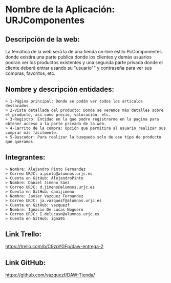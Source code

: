# Nombre de la Aplicación: URJComponentes #
## Descripción de la web: ##
La temática de la web será la de una tienda on-line estilo PcComponentes donde existira una parte publica donde los clientes y demás usuarios podran ver los productos existentes y una segunda parte privada donde el cliente deberá entrar usando su "usuario"" y contraseña para ver sus compras, favoritos, etc.
##  Nombre y descripción entidades: ##
    > 1-Página principal: Donde se podán ver todos los articulos destacados
    > 2-Vista detallada del producto: Donde se veremos más detalles sobre el producto, asi como precio, valoración, etc.
    > 3-Registro: Entidad en la que podre registrarme en la pagina para obtener acceso a la parte privada de la web.
    > 4-Carrito de la compra: Opción que permitira al usuario realizar sus comprar más fácilmente.
    > 5-Buscador: Para realizar la busqueda solo de ese tipo de producto que queramos.
## Integrantes: ##
    > Nombre: Alejandro Pinto Fernandez
    > Correo URJC: a.pinto@alumnos.urjc.es
    > Cuenta en GitHub: AlejandroPinto
    > Nombre: Daniel Jimeno Sáez
    > Correo URJC: d.jimeno@alumnos.urjc.es
    > Cuenta en GitHub: danijimeno
    > Nombre: Javier Vazquez Fernandez
    > Correo URJC: ja.vazquezf@alumnos.urjc.es 
    > Cuenta en GitHub: vazquezf
    > Nombre: Ignacio De Lucas Noguero
    > Correo URJC: I.delucasn@alumnos.urjc.es
    > Cuenta en GitHub: igna91
## Link Trello: ##
https://trello.com/b/C9zpYGFp/daw-entrega-2
## Link GitHub: ##
https://github.com/vazquezf/DAW-Tienda/
